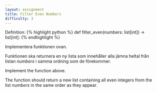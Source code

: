 ```yaml
---
layout: assignment
title: Filter Even Numbers
difficulty: 3
---
```

Definition:
{% highlight python %}
def filter_even(numbers: list[int]) -> list[int]:
{% endhighlight %}

<div class="swedish" markdown="1">
Implementera funktionen ovan.

Funktionen ska returnera en ny lista som innehåller alla jämna heltal från listan *numbers* i samma ordning som de förekommer.
</div>

<div class="english" markdown="1">
Implement the function above.

The function should return a new list containing all even integers from the list *numbers* in the same order as they appear.
</div>

<script>

const solution = `

def filter_even(numbers):
    return [n for n in numbers if n % 2 == 0]

`

new Assignment(
    'filter_even',
    () => {
        const numbers_length = 5 + Math.floor(Math.random() * 6)
        const numbers = []
        while (numbers.length < numbers_length)
            numbers.push(-20 + Math.floor(Math.random() * 41))
        return [numbers]
    },
    solution
)

</script>
